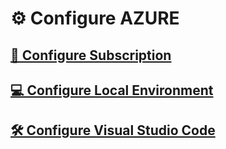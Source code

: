 # ⚙️ Configure AZURE

## [🔑 Configure Subscription](./setup-subscription.md)

## [💻 Configure Local Environment](./setup-lde.md)

## [🛠️ Configure Visual Studio Code](./setup-ide.md)
